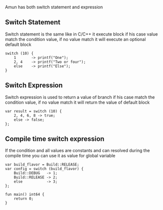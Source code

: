 Amun has both switch statement and expression

## Switch Statement

Switch statement is the same like in C/C++ it execute block if his case value
match the condition value, if no value match it will execute an optional default block

```
switch (10) {
    1       -> printf("One");
    2, 4    -> printf("Two or four");
    else    -> printf("Else");
}
```

## Switch Expression

Switch expression is used to return a value of branch if his case match the condition value, if no value match it will return the value of default block

```
var result = switch (10) {
    2, 4, 6, 8 -> true;
    else -> false;
};
```

## Compile time switch expression

If the condition and all values are constants and can resolved during the compile time you can use it as value for global variable

```
var build_flavor = Build::RELEASE;
var config = switch (build_flavor) {
    Build::DEBUG   -> 1;
    Build::RELEASE -> 2;
    else           -> 3;
};

fun main() int64 {
    return 0;
}
```